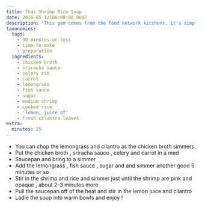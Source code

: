 ```yaml
---
title: Thai Shrimp Rice Soup
date: 2010-05-12T00:00:00.000Z
description: "This gem comes from the food network kitchens. it's simple, very quick to prepare and has the authentic flavors of thai cooking. i hope you enjoy this simple, flavorful soup!\r\n*for the lemongrass stalk: remove the tough outer layers of the lemongrass stalk (usually 2 or 3 pieces) ; cut off the root end; place your knife flat against the root end and trim stalk; slice the stalk starting at the bottom and moving up until it becomes too tough and woody.*"
taxonomies:
  tags:
    - 30-minutes-or-less
    - time-to-make
    - preparation
  ingredients:
    - chicken broth
    - sriracha sauce
    - celery rib
    - carrot
    - lemongrass
    - fish sauce
    - sugar
    - medium shrimp
    - cooked rice
    - 'lemon, juice of'
    - fresh cilantro leaves
extra:
  minutes: 25
---
```

 - You can chop the lemongrass and cilantro as the chicken broth simmers
 - Put the chicken broth , sriracha sauce , celery and carrot in a med
 - Saucepan and bring to a simmer
 - Add the lemongrass , fish sauce , sugar and and simmer another good 5 minutes or so
 - Stir in the shrimp and rice and simmer just until the shrimp are pink and opaque , about 2-3 minutes more
 - Pull the saucepan off of the heat and stir in the lemon juice and cilantro
 - Ladle the soup into warm bowls and enjoy !
